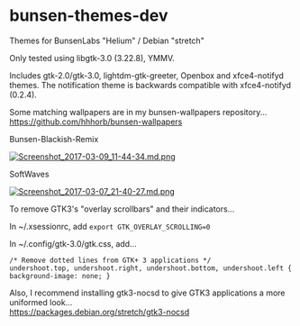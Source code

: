 # bunsen-themes-dev
Themes for BunsenLabs "Helium" / Debian "stretch"

Only tested using libgtk-3.0 (3.22.8), YMMV.

Includes gtk-2.0/gtk-3.0, lightdm-gtk-greeter,
Openbox and xfce4-notifyd themes. The notification
theme is backwards compatible with xfce4-notifyd (0.2.4).

Some matching wallpapers are in my bunsen-wallpapers repository...  
https://github.com/hhhorb/bunsen-wallpapers

Bunsen-Blackish-Remix  
  
[![Screenshot_2017-03-09_11-44-34.md.png](https://cdn.scrot.moe/images/2017/03/09/Screenshot_2017-03-09_11-44-34.md.png)](https://scrot.moe/image/1wT76)

SoftWaves  
  
[![Screenshot_2017-03-07_21-40-27.md.png](https://cdn.scrot.moe/images/2017/03/08/Screenshot_2017-03-07_21-40-27.md.png)](https://scrot.moe/image/1wED0)

To remove GTK3's "overlay scrollbars" and their indicators...

In ~/.xsessionrc, add `export GTK_OVERLAY_SCROLLING=0`

In ~/.config/gtk-3.0/gtk.css, add...

```
/* Remove dotted lines from GTK+ 3 applications */
undershoot.top, undershoot.right, undershoot.bottom, undershoot.left { background-image: none; }
```

Also, I recommend installing gtk3-nocsd to give GTK3 applications a more uniformed look...  
https://packages.debian.org/stretch/gtk3-nocsd
